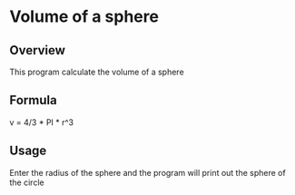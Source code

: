 # Volume of a sphere

## Overview
This program calculate the volume of a sphere

## Formula
v = 4/3 * PI * r^3

## Usage
Enter the radius of the sphere and the program will print out the sphere of the circle
